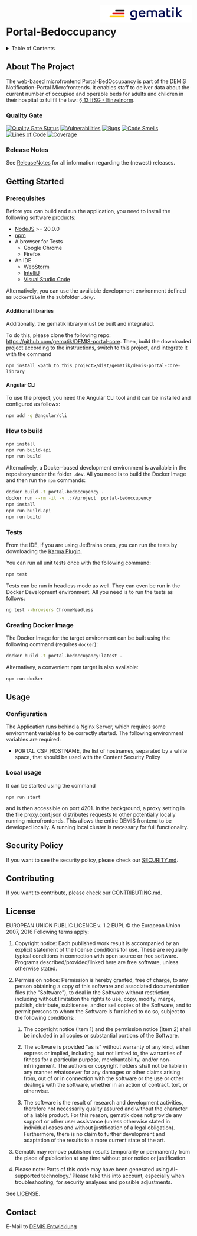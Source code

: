 <img align="right" width="250" height="47" src="./media/Gematik_Logo_Flag.png"/> <br/>


# Portal-Bedoccupancy

<details>
  <summary>Table of Contents</summary>
  <ol>
    <li>
      <a href="#about-the-project">About The Project</a>
       <ul>
        <li><a href="#quality-gate">Quality Gate</a></li>
        <li><a href="#release-notes">Release Notes</a></li>
      </ul>
	</li>
    <li>
      <a href="#getting-started">Getting Started</a>
      <ul>
        <li><a href="#prerequisites">Prerequisites</a></li>
        <li><a href="#angular-cli">Angular CLI</a></li>
        <li><a href="#how-to-build">How to build</a></li>
        <li><a href="#tests">Tests</a></li>
        <li><a href="#creating-docker-image">Creating Docker Image</a></li>
    </li>
    <li>
      <a href="#usage">Usage</a>
      <ul>
        <li><a href="#configuration">Configuration</a></li>
      </ul>
    </li>
    <li><a href="#security-policy">Security Policy</a></li>
    <li><a href="#contributing">Contributing</a></li>
    <li><a href="#license">License</a></li>
    <li><a href="#contact">Contact</a></li>
  </ol>
</details>

## About The Project

The web-based microfrontend Portal-BedOccupancy is part of the DEMIS Notification-Portal Microfrontends. It enables staff to deliver data about the current number of occupied and operable beds for adults and children in their hospital to fullfil the law: [§ 13 IfSG - Einzelnorm](https://www.gesetze-im-internet.de/ifsg/__13.html).

### Quality Gate
[![Quality Gate Status](https://sonar.prod.ccs.gematik.solutions/api/project_badges/measure?project=demis-portal-bedoccupancy&metric=alert_status&token=sqb_a989f2b180b39fc7fc76a914cb5f94864be0f700)](https://sonar.prod.ccs.gematik.solutions/dashboard?id=demis-portal-bedoccupancy)
[![Vulnerabilities](https://sonar.prod.ccs.gematik.solutions/api/project_badges/measure?project=demis-portal-bedoccupancy&metric=vulnerabilities&token=sqb_a989f2b180b39fc7fc76a914cb5f94864be0f700)](https://sonar.prod.ccs.gematik.solutions/dashboard?id=demis-portal-bedoccupancy)
[![Bugs](https://sonar.prod.ccs.gematik.solutions/api/project_badges/measure?project=demis-portal-bedoccupancy&metric=bugs&token=sqb_a989f2b180b39fc7fc76a914cb5f94864be0f700)](https://sonar.prod.ccs.gematik.solutions/dashboard?id=demis-portal-bedoccupancy)
[![Code Smells](https://sonar.prod.ccs.gematik.solutions/api/project_badges/measure?project=demis-portal-bedoccupancy&metric=code_smells&token=sqb_a989f2b180b39fc7fc76a914cb5f94864be0f700)](https://sonar.prod.ccs.gematik.solutions/dashboard?id=demis-portal-bedoccupancy)
[![Lines of Code](https://sonar.prod.ccs.gematik.solutions/api/project_badges/measure?project=demis-portal-bedoccupancy&metric=ncloc&token=sqb_a989f2b180b39fc7fc76a914cb5f94864be0f700)](https://sonar.prod.ccs.gematik.solutions/dashboard?id=demis-portal-bedoccupancy)
[![Coverage](https://sonar.prod.ccs.gematik.solutions/api/project_badges/measure?project=demis-portal-bedoccupancy&metric=coverage&token=sqb_a989f2b180b39fc7fc76a914cb5f94864be0f700)](https://sonar.prod.ccs.gematik.solutions/dashboard?id=demis-portal-bedoccupancy)


### Release Notes
See [ReleaseNotes](ReleaseNotes.md) for all information regarding the (newest) releases.

## Getting Started

### Prerequisites

Before you can build and run the application, you need to install the following software products:

* [NodeJS](https://nodejs.org) >= 20.0.0
* [npm](https://docs.npmjs.com/try-the-latest-stable-version-of-npm)
* A browser for Tests 
  * Google Chrome
  * Firefox
* An IDE
  * [WebStorm](https://www.jetbrains.com/webstorm)
  * [IntelliJ](https://www.jetbrains.com/de-de/idea)
  * [Visual Studio Code](https://code.visualstudio.com)

Alternatively, you can use the available development environment defined as `Dockerfile` in the subfolder `.dev/`.

#### Additional libraries

Additionally, the gematik library must be built and integrated.

To do this, please clone the following repo: https://github.com/gematik/DEMIS-portal-core. 
Then, build the downloaded project according to the instructions, switch to this project, and integrate it with the command 
```
npm install <path_to_this_project>/dist/gematik/demis-portal-core-library
```

#### Angular CLI

To use the project, you need the Angular CLI tool and it can be installed and configured as follows:

```sh
npm add -g @angular/cli
```

### How to build

```sh
npm install
npm run build-api
npm run build
```

Alternatively, a Docker-based development environment is available in the repository under the folder `.dev`. All you need is to build the Docker Image and then run the `npm` commands:

```sh
docker build -t portal-bedoccupency .
docker run --rm -it -v .://project  portal-bedoccupency
npm install
npm run build-api
npm run build
```

### Tests

From the IDE, if you are using JetBrains ones, you can run the tests by downloading the [Karma Plugin](https://plugins.jetbrains.com/plugin/7287-karma).

You can run all unit tests once with the following command:

```sh
npm test
```

Tests can be run in headless mode as well. They can even be run in the Docker Development environment. All you need is to run the tests as follows:

```sh
ng test --browsers ChromeHeadless
```

### Creating Docker Image

The Docker Image for the target environment can be built using the following command (requires `docker`): 

```sh
docker build -t portal-bedoccupancy:latest .
```

Alternativey, a convenient npm target is also available:

```sh
npm run docker
```

## Usage

### Configuration

The Application runs behind a Nginx Server, which requires some environment variables to be correctly started. The following environment variables are required:

- PORTAL_CSP_HOSTNAME, the list of hostnames, separated by a white space, that should be used with the Content Security Policy

### Local usage

It can be started using the command 

```
npm run start
```

and is then accessible on port 4201. In the background, a proxy setting in the file proxy.conf.json distributes requests to other potentially locally running microfrontends. This allows the entire DEMIS frontend to be developed locally. A running local cluster is necessary for full functionality.

## Security Policy
If you want to see the security policy, please check our [SECURITY.md](.github/SECURITY.md).

## Contributing
If you want to contribute, please check our [CONTRIBUTING.md](.github/CONTRIBUTING.md).

## License
EUROPEAN UNION PUBLIC LICENCE v. 1.2
EUPL © the European Union 2007, 2016
Following terms apply:

1. Copyright notice: Each published work result is accompanied by an explicit statement of the license conditions for use. These are regularly typical conditions in connection with open source or free software. Programs described/provided/linked here are free software, unless otherwise stated.

2. Permission notice: Permission is hereby granted, free of charge, to any person obtaining a copy of this software and associated documentation files (the "Software"), to deal in the Software without restriction, including without limitation the rights to use, copy, modify, merge, publish, distribute, sublicense, and/or sell copies of the Software, and to permit persons to whom the Software is furnished to do so, subject to the following conditions::

    1. The copyright notice (Item 1) and the permission notice (Item 2) shall be included in all copies or substantial portions of the Software.

    2. The software is provided "as is" without warranty of any kind, either express or implied, including, but not limited to, the warranties of fitness for a particular purpose, merchantability, and/or non-infringement. The authors or copyright holders shall not be liable in any manner whatsoever for any damages or other claims arising from, out of or in connection with the software or the use or other dealings with the software, whether in an action of contract, tort, or otherwise.

    3. The software is the result of research and development activities, therefore not necessarily quality assured and without the character of a liable product. For this reason, gematik does not provide any support or other user assistance (unless otherwise stated in individual cases and without justification of a legal obligation). Furthermore, there is no claim to further development and adaptation of the results to a more current state of the art.

3. Gematik may remove published results temporarily or permanently from the place of publication at any time without prior notice or justification.

4. Please note: Parts of this code may have been generated using AI-supported technology.’ Please take this into account, especially when troubleshooting, for security analyses and possible adjustments.

See [LICENSE](LICENSE.md).

## Contact
E-Mail to [DEMIS Entwicklung](mailto:demis-entwicklung@gematik.de?subject=[GitHub]%20Portal-bedoccupency)
